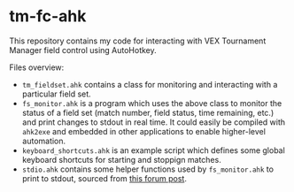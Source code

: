 # tm-fc-ahk
This repository contains my code for interacting with VEX Tournament Manager field control using AutoHotkey.

Files overview:
* `tm_fieldset.ahk` contains a class for monitoring and interacting with a particular field set.
* `fs_monitor.ahk` is a program which uses the above class to monitor the status of a field set (match number, field status, time remaining, etc.) and print changes to stdout in real time. It could easily be compiled with `ahk2exe` and embedded in other applications to enable higher-level automation.
* `keyboard_shortcuts.ahk` is an example script which defines some global keyboard shortcuts for starting and stoppign matches.
* `stdio.ahk` contains some helper functions used by `fs_monitor.ahk` to print to stdout, sourced from [this forum post](https://www.autohotkey.com/boards/viewtopic.php?t=56877).
